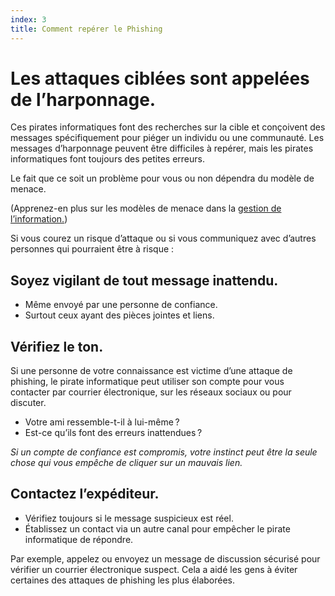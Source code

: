 ```yaml
---
index: 3
title: Comment repérer le Phishing
---
```

# Les attaques ciblées sont appelées de l’harponnage.

Ces pirates informatiques font des recherches sur la cible et conçoivent des messages spécifiquement pour piéger un individu ou une communauté. Les messages d’harponnage peuvent être difficiles à repérer, mais les pirates informatiques font toujours des petites erreurs.

Le fait que ce soit un problème pour vous ou non dépendra du modèle de menace.

(Apprenez-en plus sur les modèles de menace dans la [gestion de l’information.](umbrella://information/managing-information))

Si vous courez un risque d’attaque ou si vous communiquez avec d’autres personnes qui pourraient être à risque :

## Soyez vigilant de tout message inattendu.

*   Même envoyé par une personne de confiance.
*   Surtout ceux ayant des pièces jointes et liens.

## Vérifiez le ton.

Si une personne de votre connaissance est victime d’une attaque de phishing, le pirate informatique peut utiliser son compte pour vous contacter par courrier électronique, sur les réseaux sociaux ou pour discuter.

* Votre ami ressemble-t-il à lui-même ?
* Est-ce qu’ils font des erreurs inattendues ?

*Si un compte de confiance est compromis, votre instinct peut être la seule chose qui vous empêche de cliquer sur un mauvais lien.*

## Contactez l’expéditeur.

*   Vérifiez toujours si le message suspicieux est réel.
*   Établissez un contact via un autre canal pour empêcher le pirate informatique de répondre.

Par exemple, appelez ou envoyez un message de discussion sécurisé pour vérifier un courrier électronique suspect. Cela a aidé les gens à éviter certaines des attaques de phishing les plus élaborées.
